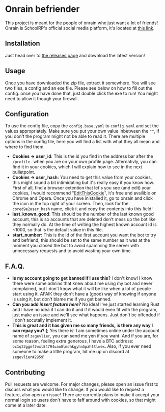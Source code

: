 
# Onrain befriender

  

This project is meant for the people of onrain who just want a lot of friends!
Onrain is SchoolRP's official social media platform, it's located at [this link](https://social.schoolrp.net/).

  

## Installation

  

Just head over to [the releases page](https://github.com/zegevlier/onrain-befriender/releases) and download the latest version!

  

## Usage

  

Once you have downloaded the zip file, extract it somewhere. You will see two files, a config and an exe file. Please see below on how to fill out the config. once you have done that, just double click the exe to run! You might need to allow it though your firewall.

  

## Configuration

  
To use the config file, copy the `config.base.yaml` to `config.yaml` and set the values appropriately. Make sure you put your own value inbetween the `""`, if you don't the program might not be able to read it.
There are multiple options in the config file, here you will find a list with what they all mean and where to find them.

 - **Cookies -> user_id:** This is the id you find in the address bar after the `/profile-` when you are on your own profile page. Alternativly, you can find it in your cookies, which I will explain how to see in the next bulletpoint.
 - **Cookies -> user_hash:** You need to get this value from your cookies, this might sound a bit intimidating but it's really easy if you know how. First of all, find a browser extention that let's you see (and edit) your cookies, I would recommend "[EditThisCookie](https://chrome.google.com/webstore/detail/editthiscookie/fngmhnnpilhplaeedifhccceomclgfbg)", it's free and availible on Chrome and Opera. Once you have inistalled it, go to onrain and click the icon in the top right of your screen. Then, look for the `cored9e2user_hash` name, click it and copy the contents into this field!
 - **last_known_good:** This should be the number of the last known good account, this is so accounts that are deleted don't mess up the bot like they normally do. At the time of writing the highest known account id is ~1000, so that is the default value in this file.
 - **start_number:** This is the id of the first account you want the bot to try and befriend, this should be set to the same number as it was at the moment you closed the bot to avoid spamming the server with unnecessary requests and to avoid wasting your own time.

## F.A.Q.
  
  

 - **Is my account going to get banned if I use this?**
 I don't know! I know there were some admins that knew about me using my bot and never complained, but I don't know what it will be like when a lot of people start using it. AFAIK they don't have a (good) way of knowing if anyone is using it, but don't blame me if you get banned.
 -  **Can you add *insert feature here*?**
 No idea! I've just started learning Rust and I have no idea if I can do it and if it would even fit with the program, just make an issue and we'll see what happens. Just don't be offended if I don't accutally implement it.
 -  **This is great and it has given me so many friends, is there any way I can repay you? (;**
 Yes there is! I am sometimes online under the account name of `zegevlier`, you can send me yen if you want. And if you are, for some reason, feeling extra generous, I have a BTC address: `bc1q23ggmf2wxl84794uam0lmdhkgyhn5pzhltlwex`. Also, if you ever need someone to make a little program, hit me up on discord at `zegevlier#2959`! 


## Contributing

  

Pull requests are welcome. For major changes, please open an issue first to discuss what you would like to change. If you would like to request a feature, also open an issue!
There are currently plans to make it accept your normal login so users don't have to faff around with cookies, so that might come at a later date.

